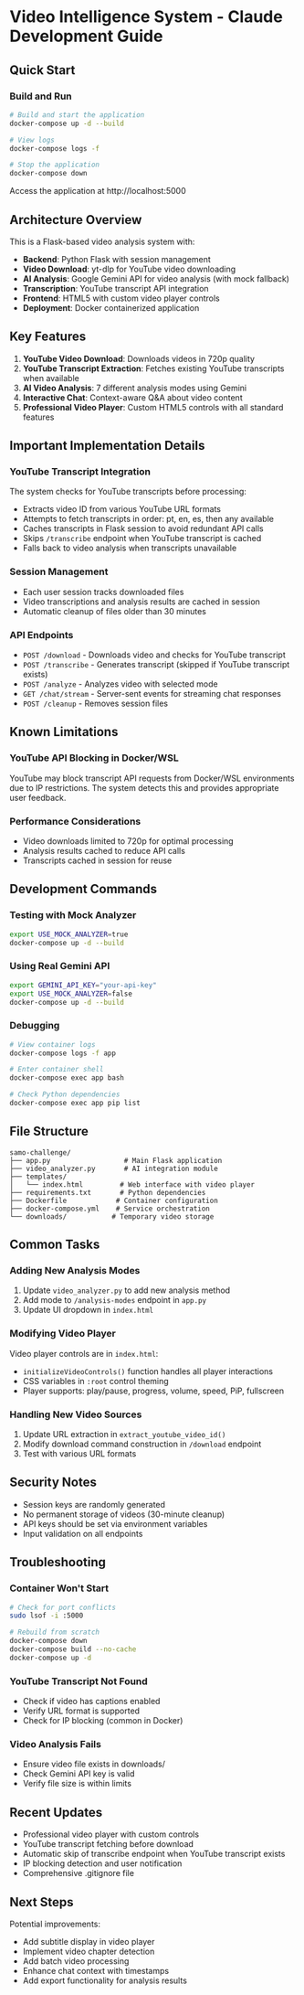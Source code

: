 # Video Intelligence System - Claude Development Guide

## Quick Start

### Build and Run
```bash
# Build and start the application
docker-compose up -d --build

# View logs
docker-compose logs -f

# Stop the application
docker-compose down
```

Access the application at http://localhost:5000

## Architecture Overview

This is a Flask-based video analysis system with:
- **Backend**: Python Flask with session management
- **Video Download**: yt-dlp for YouTube video downloading
- **AI Analysis**: Google Gemini API for video analysis (with mock fallback)
- **Transcription**: YouTube transcript API integration
- **Frontend**: HTML5 with custom video player controls
- **Deployment**: Docker containerized application

## Key Features

1. **YouTube Video Download**: Downloads videos in 720p quality
2. **YouTube Transcript Extraction**: Fetches existing YouTube transcripts when available
3. **AI Video Analysis**: 7 different analysis modes using Gemini
4. **Interactive Chat**: Context-aware Q&A about video content
5. **Professional Video Player**: Custom HTML5 controls with all standard features

## Important Implementation Details

### YouTube Transcript Integration
The system checks for YouTube transcripts before processing:
- Extracts video ID from various YouTube URL formats
- Attempts to fetch transcripts in order: pt, en, es, then any available
- Caches transcripts in Flask session to avoid redundant API calls
- Skips `/transcribe` endpoint when YouTube transcript is cached
- Falls back to video analysis when transcripts unavailable

### Session Management
- Each user session tracks downloaded files
- Video transcriptions and analysis results are cached in session
- Automatic cleanup of files older than 30 minutes

### API Endpoints
- `POST /download` - Downloads video and checks for YouTube transcript
- `POST /transcribe` - Generates transcript (skipped if YouTube transcript exists)
- `POST /analyze` - Analyzes video with selected mode
- `GET /chat/stream` - Server-sent events for streaming chat responses
- `POST /cleanup` - Removes session files

## Known Limitations

### YouTube API Blocking in Docker/WSL
YouTube may block transcript API requests from Docker/WSL environments due to IP restrictions. The system detects this and provides appropriate user feedback.

### Performance Considerations
- Video downloads limited to 720p for optimal processing
- Analysis results cached to reduce API calls
- Transcripts cached in session for reuse

## Development Commands

### Testing with Mock Analyzer
```bash
export USE_MOCK_ANALYZER=true
docker-compose up -d --build
```

### Using Real Gemini API
```bash
export GEMINI_API_KEY="your-api-key"
export USE_MOCK_ANALYZER=false
docker-compose up -d --build
```

### Debugging
```bash
# View container logs
docker-compose logs -f app

# Enter container shell
docker-compose exec app bash

# Check Python dependencies
docker-compose exec app pip list
```

## File Structure
```
samo-challenge/
├── app.py                  # Main Flask application
├── video_analyzer.py       # AI integration module
├── templates/
│   └── index.html         # Web interface with video player
├── requirements.txt       # Python dependencies
├── Dockerfile            # Container configuration
├── docker-compose.yml    # Service orchestration
└── downloads/           # Temporary video storage
```

## Common Tasks

### Adding New Analysis Modes
1. Update `video_analyzer.py` to add new analysis method
2. Add mode to `/analysis-modes` endpoint in `app.py`
3. Update UI dropdown in `index.html`

### Modifying Video Player
Video player controls are in `index.html`:
- `initializeVideoControls()` function handles all player interactions
- CSS variables in `:root` control theming
- Player supports: play/pause, progress, volume, speed, PiP, fullscreen

### Handling New Video Sources
1. Update URL extraction in `extract_youtube_video_id()` 
2. Modify download command construction in `/download` endpoint
3. Test with various URL formats

## Security Notes
- Session keys are randomly generated
- No permanent storage of videos (30-minute cleanup)
- API keys should be set via environment variables
- Input validation on all endpoints

## Troubleshooting

### Container Won't Start
```bash
# Check for port conflicts
sudo lsof -i :5000

# Rebuild from scratch
docker-compose down
docker-compose build --no-cache
docker-compose up -d
```

### YouTube Transcript Not Found
- Check if video has captions enabled
- Verify URL format is supported
- Check for IP blocking (common in Docker)

### Video Analysis Fails
- Ensure video file exists in downloads/
- Check Gemini API key is valid
- Verify file size is within limits

## Recent Updates
- Professional video player with custom controls
- YouTube transcript fetching before download
- Automatic skip of transcribe endpoint when YouTube transcript exists
- IP blocking detection and user notification
- Comprehensive .gitignore file

## Next Steps
Potential improvements:
- Add subtitle display in video player
- Implement video chapter detection
- Add batch video processing
- Enhance chat context with timestamps
- Add export functionality for analysis results